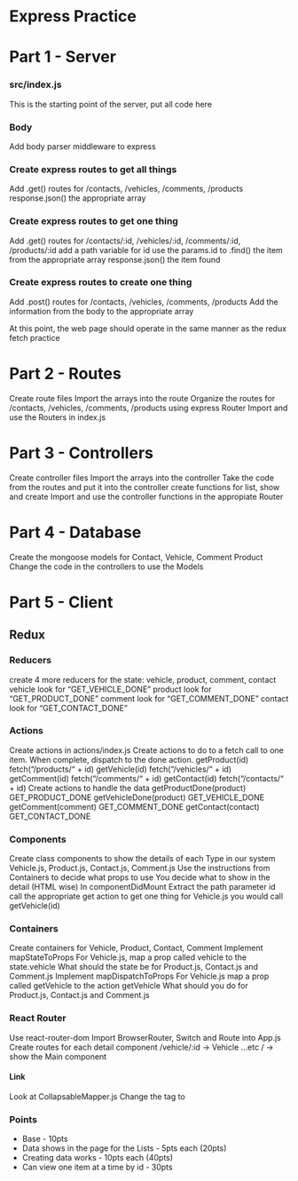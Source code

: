 # Express Practice
# Part 1 - Server

### src/index.js
This is the starting point of the server, put all code here

### Body
Add body parser middleware to express

### Create express routes to get all things
Add .get() routes for /contacts, /vehicles, /comments, /products
response.json() the appropriate array

### Create express routes to get one thing
Add .get() routes for /contacts/:id, /vehicles/:id, /comments/:id, /products/:id
add a path variable for id
use the params.id to .find() the item from the appropriate array
response.json() the item found

### Create express routes to create one thing
Add .post() routes for /contacts, /vehicles, /comments, /products
Add the information from the body to the appropriate array

At this point, the web page should operate in the same manner as the redux fetch practice


# Part 2 - Routes
Create route files
Import the arrays into the route
Organize the routes for /contacts, /vehicles, /comments, /products using express Router
Import and use the Routers in index.js

# Part 3 - Controllers
Create controller files 
Import the arrays into the controller
Take the code from the routes and put it into the controller
create functions for list, show and create
Import and use the controller functions in the appropiate Router

# Part 4 - Database
Create the mongoose models for Contact, Vehicle, Comment Product
Change the code in the controllers to use the Models

# Part 5 - Client

## Redux

### Reducers
create 4 more reducers for the state: vehicle, product, comment, contact
vehicle
    look for “GET_VEHICLE_DONE”
product
    look for “GET_PRODUCT_DONE”
comment
    look for “GET_COMMENT_DONE”
contact
    look for “GET_CONTACT_DONE” 

### Actions
Create actions in actions/index.js
Create actions to do to a fetch call to one item. When complete, dispatch to the done action.
    getProduct(id)
        fetch(“/products/“ + id)
    getVehicle(id)
        fetch(“/vehicles/“ + id)
    getComment(id)
        fetch(“/comments/“ + id)
    getContact(id)
        fetch(“/contacts/“ + id)
Create actions to handle the data 
    getProductDone(product)
        GET_PRODUCT_DONE
    getVehicleDone(product)
        GET_VEHICLE_DONE
    getComment(comment)
        GET_COMMENT_DONE
    getContact(contact)
        GET_CONTACT_DONE


### Components
Create class components to show the details of each Type in our system
Vehicle.js, Product.js, Contact.js, Comment.js
Use the instructions from Containers to decide what props to use
You decide what to show in the detail (HTML wise)
In componentDidMount
    Extract the path parameter id
    call the appropriate get action to get one thing
    for Vehicle.js you would call getVehicle(id)

### Containers
Create containers for Vehicle, Product, Contact, Comment
Implement mapStateToProps
    For Vehicle.js, map a prop called vehicle to the state.vehicle
    What should the state be for Product.js, Contact.js and Comment.js
Implement mapDispatchToProps
    For Vehicle.js map a prop called getVehicle to the action getVehicle
    What should you do for Product.js, Contact.js and Comment.js

### React Router
Use react-router-dom 
Import BrowserRouter, Switch and Route into App.js
Create routes for each detail component
    /vehicle/:id -> Vehicle
    …etc
    / -> show the Main component

#### Link
Look at CollapsableMapper.js
Change the <a> tag to <Link>


### Points
* Base - 10pts
* Data shows in the page for the Lists - 5pts each (20pts)
* Creating data works - 10pts each (40pts)
* Can view one item at a time by id - 30pts

